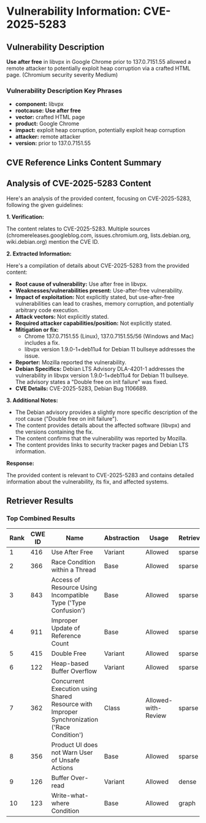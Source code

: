 # Vulnerability Information: CVE-2025-5283

## Vulnerability Description
**Use after free** in libvpx in Google Chrome prior to 137.0.7151.55 allowed a remote attacker to potentially exploit heap corruption via a crafted HTML page. (Chromium security severity Medium)

### Vulnerability Description Key Phrases
- **component:** libvpx
- **rootcause:** **Use after free**
- **vector:** crafted HTML page
- **product:** Google Chrome
- **impact:** exploit heap corruption, potentially exploit heap corruption
- **attacker:** remote attacker
- **version:** prior to 137.0.7151.55

## CVE Reference Links Content Summary
## Analysis of CVE-2025-5283 Content

Here's an analysis of the provided content, focusing on CVE-2025-5283, following the given guidelines:

**1. Verification:**

The content relates to CVE-2025-5283.  Multiple sources (chromereleases.googleblog.com, issues.chromium.org, lists.debian.org, wiki.debian.org) mention the CVE ID.

**2. Extracted Information:**

Here's a compilation of details about CVE-2025-5283 from the provided content:

*   **Root cause of vulnerability:** Use after free in libvpx.
*   **Weaknesses/vulnerabilities present:** Use-after-free vulnerability.
*   **Impact of exploitation:** Not explicitly stated, but use-after-free vulnerabilities can lead to crashes, memory corruption, and potentially arbitrary code execution.
*   **Attack vectors:** Not explicitly stated.
*   **Required attacker capabilities/position:** Not explicitly stated.
*   **Mitigation or fix:**
    *   Chrome 137.0.7151.55 (Linux), 137.0.7151.55/56 (Windows and Mac) includes a fix.
    *   libvpx version 1.9.0-1+deb11u4 for Debian 11 bullseye addresses the issue.
*   **Reporter:** Mozilla reported the vulnerability.
*   **Debian Specifics:** Debian LTS Advisory DLA-4201-1 addresses the vulnerability in libvpx version 1.9.0-1+deb11u4 for Debian 11 bullseye. The advisory states a "Double free on init failure" was fixed.
*   **CVE Details:** CVE-2025-5283, Debian Bug 1106689.

**3. Additional Notes:**

*   The Debian advisory provides a slightly more specific description of the root cause ("Double free on init failure").
*   The content provides details about the affected software (libvpx) and the versions containing the fix.
*   The content confirms that the vulnerability was reported by Mozilla.
*   The content provides links to security tracker pages and Debian LTS information.

**Response:**

The provided content is relevant to CVE-2025-5283 and contains detailed information about the vulnerability, its fix, and affected systems.

## Retriever Results

### Top Combined Results

| Rank | CWE ID | Name | Abstraction | Usage  | Retrievers | Individual Scores |
|------|--------|------|-------------|-------|------------|-------------------|
| 1 | 416 | Use After Free | Variant | Allowed | sparse | 0.334 |
| 2 | 366 | Race Condition within a Thread | Base | Allowed | sparse | 0.278 |
| 3 | 843 | Access of Resource Using Incompatible Type ('Type Confusion') | Base | Allowed | sparse | 0.263 |
| 4 | 911 | Improper Update of Reference Count | Base | Allowed | sparse | 0.227 |
| 5 | 415 | Double Free | Variant | Allowed | sparse | 0.224 |
| 6 | 122 | Heap-based Buffer Overflow | Variant | Allowed | sparse | 0.218 |
| 7 | 362 | Concurrent Execution using Shared Resource with Improper Synchronization ('Race Condition') | Class | Allowed-with-Review | sparse | 0.214 |
| 8 | 356 | Product UI does not Warn User of Unsafe Actions | Base | Allowed | sparse | 0.214 |
| 9 | 126 | Buffer Over-read | Variant | Allowed | dense | 0.564 |
| 10 | 123 | Write-what-where Condition | Base | Allowed | graph | 0.003 |

